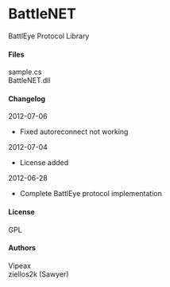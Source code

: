 # BattleNET #
BattlEye Protocol Library

#### Files ####
sample.cs  
BattleNET.dll  

#### Changelog ####
2012-07-06
* Fixed autoreconnect not working

2012-07-04
* License added

2012-06-28  
* Complete BattlEye protocol implementation

#### License ####
GPL

#### Authors ####
Vipeax  
ziellos2k (Sawyer)  